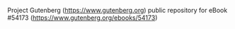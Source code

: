 Project Gutenberg (https://www.gutenberg.org) public repository for
eBook #54173 (https://www.gutenberg.org/ebooks/54173)
